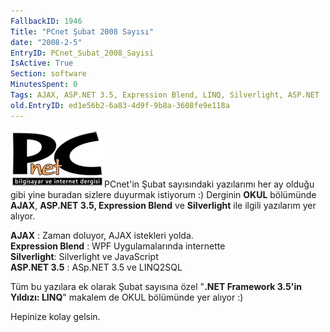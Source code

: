 ```yaml
---
FallbackID: 1946
Title: "PCnet Şubat 2008 Sayısı"
date: "2008-2-5"
EntryID: PCnet_Subat_2008_Sayisi
IsActive: True
Section: software
MinutesSpent: 0
Tags: AJAX, ASP.NET 3.5, Expression Blend, LINQ, Silverlight, ASP.NET
old.EntryID: ed1e56b2-6a83-4d9f-9b8a-3608fe9e118a
---
```

![](media/PCnet_Subat_2008_Sayisi/pcnet.png)PCnet'in Şubat
sayısındaki yazılarımı her ay olduğu gibi yine buradan sizlere duyurmak
istiyorum :) Derginin **OKUL** bölümünde **AJAX**, **ASP.NET 3.5,
Expression Blend** ve **Silverlight** ile ilgili yazılarım yer alıyor.

**AJAX** : Zaman doluyor, AJAX istekleri yolda.\
 **Expression Blend** : WPF Uygulamalarında internette\
 **Silverlight**: Silverlight ve JavaScript\
 **ASP.NET 3.5** : ASp.NET 3.5 ve LINQ2SQL

Tüm bu yazılara ek olarak Şubat sayısına özel "**.NET Framework 3.5'in
Yıldızı: LINQ**" makalem de OKUL bölümünde yer alıyor :)

Hepinize kolay gelsin.


